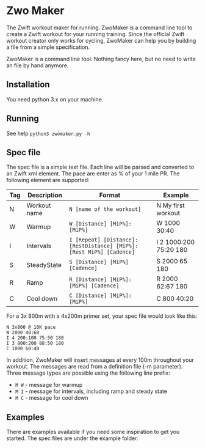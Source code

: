 # Zwo Maker #

The Zwift workout maker for running. ZwoMaker is a command line tool to create
a Zwift workout for your running training. Since the official Zwift workout
creator only works for cycling, ZwoMaker can help you by building a file
from a simple specification.

ZwoMaker is a command line tool. Nothing fancy here, but no need to write an
file by hand anymore.

## Installation ##

You need python 3.x on your machine.

## Running ##

See help `python3 zwomaker.py -h`

## Spec file ##

The spec file is a simple text file. Each line will be parsed and converted
to an Zwift xml element. The pace are enter as % of your 1 mile PR. 
The following element are supported:

|Tag|Description|Format|Example|
|---|---|---|---|
|N|Workout name|`N [name of the workout]`| N My first workout |
|W|Warmup|`W [Distance] [MiP%]:[MiP%]`| W 1000 30:40 |
|I|Intervals|`I [Repeat] [Distance]:[RestDistance] [MiP%]:[Rest MiP%] [Cadence]` | I 2 1000:200 75:20 180 |
|S|SteadyState|`S [Distance] [MiP%] [Cadence]` | S 2000 65 180 |
|R|Ramp|`R [Distance] [MiP%]:[MiP%] [Cadence]` | R 2000 62:67 180 |
|C|Cool down|`C [Distance] [MiP%]:[MiP%]` | C 800 40:20 |

For a 3x 800m with a 4x200m primer set, your spec file would look like this:

```
N 3x800 @ 10K pace
W 2000 40:60
I 4 200:100 75:50 180
I 3 800:200 88:50 180
C 1000 60:40
```

In addition, ZwoMaker will insert messages at every 100m throughout your
workout. The messages are read from a definition file (-m parameter). Three
message types are possible using the following line prefix:

* `M W` - message for warmup
* `M I` - message for intervals, including ramp and steady state
* `M C` - message for cool down

## Examples ##

There are examples available if you need some inspiration to get you
started. The spec files are under the example folder.
